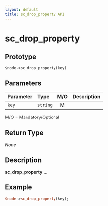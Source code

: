 ```yaml
---
layout: default
title: sc_drop_property API
---
```



sc_drop_property
================


Prototype
---------

```
$node->sc_drop_property(key)
```


Parameters
----------

| Parameter | Type     | M/O | Description                                    |
|:----------|:---------|:---:|:-----------------------------------------------|
| `key` | `string` |  M  |                                              |

M/O = Mandatory/Optional


Return Type
-----------

_None_


Description
-----------

**sc_drop_property** ...


Example
-------

```perl
$node->sc_drop_property(key);
```
